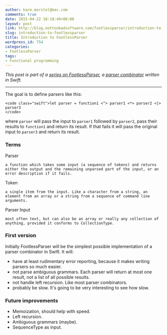 ```yaml
---
author: kare.morstol@mac.com
comments: true
date: 2015-04-22 18:18:49+00:00
layout: post
link: http://blog.nottoobadsoftware.com/footlessparser/introduction-to-footlessparser/
slug: introduction-to-footlessparser
title: Introduction to FootlessParser
wordpress_id: 754
categories:
- FootlessParser
tags:
- Functional programming
---
```


_This post is part of a [series on FootlessParser](/footlessparser/), a [parser combinator](http://en.wikipedia.org/wiki/Parser_combinator) written in Swift._

* * *

The goal is to define parsers like this:

    
    <code class="swift">let parser = function1 <^> parser1 <*> parser2 <|> parser3
    </code>

where `parser` will pass the input to `parser1` followed by `parser2`, pass their results to `function1` and return its result. If that fails it will pass the original input to `parser3` and return its result.

### Terms

Parser

    a function which takes some input (a sequence of tokens) and returns either the output and the remaining unparsed part of the input, or an error description if it fails.

Token

    a single item from the input. Like a character from a string, an element from an array or a string from a sequence of command line arguments.

Parser Input

    most often text, but can also be an array or really any collection of anything, provided it conforms to CollectionType.

### First version

Initially FootlessParser will be the simplest possible implementation of a parser combinator in Swift. It will:

* have at least rudimentary error reporting, because it makes writing parsers so much easier.
* not parse ambiguous grammars. Each parser will return at most one result, not a list of all possible results.
* not handle left recursion. Like most parser combinators.
* probably be slow. It's going to be very interesting to see how slow.

### Future improvements

* Memoization, should help with speed.
* Left recursion.
* Ambiguous grammars (maybe).
* SequenceType as input.

